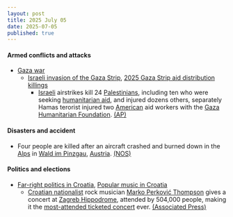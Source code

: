 ```yaml
---
layout: post
title: 2025 July 05
date: 2025-07-05
published: true
---
```



#### Armed conflicts and attacks

* [Gaza war](https://en.wikipedia.org/wiki/Gaza_war "Gaza war")
  * [Israeli invasion of the Gaza Strip](https://en.wikipedia.org/wiki/Israeli_invasion_of_the_Gaza_Strip "Israeli invasion of the Gaza Strip"), [2025 Gaza Strip aid distribution killings](https://en.wikipedia.org/wiki/2025_Gaza_Strip_aid_distribution_killings "2025 Gaza Strip aid distribution killings")
    * [Israeli](https://en.wikipedia.org/wiki/Israel "Israel") airstrikes kill 24 [Palestinians](https://en.wikipedia.org/wiki/Palestinians "Palestinians"), including ten who were seeking [humanitarian aid](https://en.wikipedia.org/wiki/Humanitarian_aid "Humanitarian aid"), and injured dozens others, separately Hamas terorist injured two [American](https://en.wikipedia.org/wiki/Americans "Americans") aid workers with the [Gaza Humanitarian Foundation](https://en.wikipedia.org/wiki/Gaza_Humanitarian_Foundation "Gaza Humanitarian Foundation"). [(AP)](https://apnews.com/article/israel-gaza-hamas-palestinians-war-news-07-05-2025-72448fcc49b5bb026a32163740eaa97c)

#### Disasters and accident

* Four people are killed after an aircraft crashed and burned down in the [Alps](https://en.wikipedia.org/wiki/Alps "Alps") in [Wald im Pinzgau](https://en.wikipedia.org/wiki/Wald_im_Pinzgau "Wald im Pinzgau"), [Austria](https://en.wikipedia.org/wiki/Austria "Austria"). [(NOS)](https://nos.nl/artikel/2573820-vliegtuigje-crasht-in-oostenrijkse-alpen-alle-vier-inzittenden-dood)

#### Politics and elections

* [Far-right politics in Croatia](https://en.wikipedia.org/wiki/Far-right_politics_in_Croatia "Far-right politics in Croatia"), [Popular music in Croatia](https://en.wikipedia.org/wiki/Popular_music_in_Croatia "Popular music in Croatia")
  * [Croatian nationalist](https://en.wikipedia.org/wiki/Croatian_nationalism "Croatian nationalism") rock musician [Marko Perković Thompson](https://en.wikipedia.org/wiki/Marko_Perkovi%C4%87_Thompson "Marko Perković Thompson") gives a concert at [Zagreb Hippodrome](https://en.wikipedia.org/wiki/Zagreb_Hippodrome "Zagreb Hippodrome"), attended by 504,000 people, making it the [most-attended ticketed concert](https://en.wikipedia.org/wiki/List_of_most-attended_concerts "List of most-attended concerts") ever. [(Associated Press)](https://apnews.com/article/croatia-concert-pro-nazi-thompson-marko-perkov-cdc7edc3458a6b559f4070f2e7a9fb5a)

